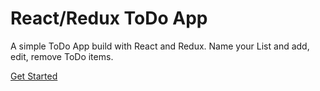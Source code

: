 # React/Redux ToDo App

A simple ToDo App build with React and Redux.
Name your List and add, edit, remove ToDo items. 

[Get Started](#)